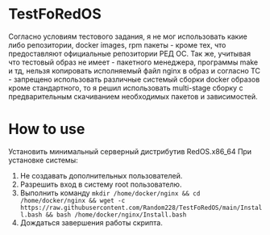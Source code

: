 # TestFoRedOS
Согласно условиям тестового задания, я не мог использовать какие либо репозитории,
docker images, rpm пакеты - кроме тех, что предоставляют официальные репозитории РЕД ОС.
Так же, учитывая что тестовый образ не имеет - пакетного менеджера, программы make и тд,
нельзя копировать исполняемый файл nginx в образ и согласно ТС - запрещено использовать
различные системый сборки docker образов кроме стандартного, то я решил использовать multi-stage сборку с 
предварительным скачиванием необходимых пакетов и зависимостей.

# How to use
Установить минимальный серверный дистрибутив RedOS.x86_64
При установке системы:
1) Не создавать дополнительных пользователей.
2) Разрешить вход в систему root пользователю.
3) Выполнить команду
   ```mkdir /home/docker/nginx && cd /home/docker/nginx && wget -c https://raw.githubusercontent.com/Random228/TestFoRedOS/main/Install.bash && bash /home/docker/nginx/Install.bash```
4) Дождаться завершения работы скрипта.
